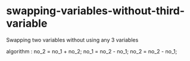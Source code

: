 # swapping-variables-without-third-variable
Swapping two variables without using any 3 variables

  algorithm : 
     no_2 = no_1 + no_2;
	   no_1 = no_2 - no_1;
     no_2 = no_2 - no_1;
  

